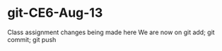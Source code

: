 # git-CE6-Aug-13
Class assignment
changes being made here
We are now on git add; git commit; git push
